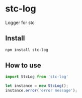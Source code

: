 # stc-log

Logger for stc

## Install

```sh
npm install stc-log
```

## How to use

```js
import StcLog from 'stc-log'

let instance = new StcLog();
instance.error('error message');

```